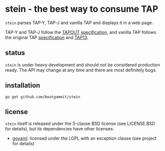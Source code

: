 stein - the best way to consume TAP
===================================

`stein` parses TAP-Y, TAP-J and vanilla TAP and displays it in a web page.

TAP-Y and TAP-J follow the [TAPOUT](https://github.com/rubyworks/tapout) [specification](https://github.com/rubyworks/tapout/wiki/TAP-Y-J-Specification), and vanilla TAP follows the original TAP [specification](http://testanything.org/tap-specification.html) and [TAP13](http://testanything.org/tap-version-13-specification.html).

status
------

`stein` is under heavy development and should not be considered production ready. The API may change at any time and there are most definitely bugs.

installation
------------

    go get github.com/beatgammit/stein

license
-------

`stein` itself is released under the 3-clause BSD license (see LICENSE.BSD for details), but its dependencies have other licenses:

* [goyaml](https://github.com/goyaml/yaml): licensed under the LGPL with an exception clause (see project for details)
